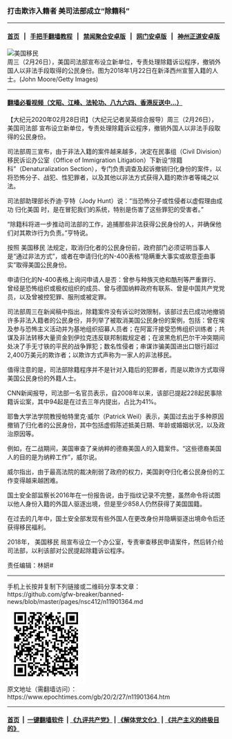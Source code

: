 ### 打击欺诈入籍者 美司法部成立“除籍科”
------------------------

#### [首页](https://github.com/gfw-breaker/banned-news/blob/master/README.md) &nbsp;&nbsp;|&nbsp;&nbsp; [手把手翻墙教程](https://github.com/gfw-breaker/guides/wiki) &nbsp;&nbsp;|&nbsp;&nbsp; [禁闻聚合安卓版](https://github.com/gfw-breaker/bn-android) &nbsp;&nbsp;|&nbsp;&nbsp; [网门安卓版](https://github.com/oGate2/oGate) &nbsp;&nbsp;|&nbsp;&nbsp; [神州正道安卓版](https://github.com/SzzdOgate/update) 



<div><img alt="美国移民" class="aligncenter wp-post-image" src="https://i.epochtimes.com/assets/uploads/2019/05/GettyImages-908830356-600x400.jpg"/>
<div class="red16 caption">
 周三（2月26日），美国司法部宣布设立新单位，专责处理除籍诉讼程序，撤销外国人以非法手段取得的公民身份。图为2018年1月22日在新泽西州宣誓入籍的人士。(John Moore/Getty Images)
</div>
</div><hr/>

#### [翻墙必看视频（文昭、江峰、法轮功、八九六四、香港反送中...）](https://github.com/gfw-breaker/banned-news/blob/master/pages/link3.md)

<div><p>
 【大纪元2020年02月28日讯】（大纪元记者吴英综合报导）周三（2月26日），
 <ok href="https://www.epochtimes.com/gb/tag/%E7%BE%8E%E5%9B%BD%E5%8F%B8%E6%B3%95%E9%83%A8.html">
  美国司法部
 </ok>
 宣布设立新单位，专责处理除籍诉讼程序，撤销外国人以非法手段取得的公民身份。
</p>
<p>
 司法部周三宣布，由于非法入籍的案件越来越多，决定在民事组（Civil Division）移民诉讼办公室（Office of Immigration Litigation）下新设“除籍科”（Denaturalization Section），专门负责调查及起诉撤销归化身份的案件，以将恐怖分子、战犯、性犯罪者，以及其他以非法方式获得入籍的欺诈者等绳之以法。
</p>
<p>
 司法部助理部长乔迪·亨特（Jody Hunt）说：“当恐怖分子或性侵者以虚假理由成功
 <ok href="https://www.epochtimes.com/gb/tag/%E5%BD%92%E5%8C%96%E7%BE%8E%E5%9B%BD.html">
  归化美国
 </ok>
 时，是在冒犯我们的系统，特别是伤害了这些罪犯的受害者。”
</p>
<p>
 “除籍科将进一步推动司法部的工作，追捕那些非法获得公民身份的人，并确保他们对其欺诈行为负责。”亨特说。
</p>
<p>
 按照
 <ok href="https://www.epochtimes.com/gb/tag/%E7%BE%8E%E5%9B%BD%E7%A7%BB%E6%B0%91.html">
  美国移民
 </ok>
 法规定，取消归化者的公民身份前，政府部门必须证明当事人是“通过非法方式”，或者在申请归化的N-400表格“隐瞒重大事实或故意歪曲事实”取得美国公民身份。
</p>
<p>
 申请归化的N-400表格上询问申请人是否：曾参与种族灭绝和酷刑等严重罪行、曾经是恐怖组织或极权组织的成员、曾与德国纳粹政府有联系、曾是中国共产党党员，以及曾被控犯罪、服刑或被定罪。
</p>
<p>
 司法部周三在新闻稿中指出，除籍案件没有诉讼时效限制，该部过去已成功地撤销许多非法入籍者的公民身份，并列举了被取消美国公民身份的案例，包括：曾在埃及参与恐怖主义活动并为基地组织招募人员者；在阿富汗接受恐怖组织训练者；共谋及非法转移大量资金到伊拉克违反联邦制裁规定者；在波黑危机巴尔干冲突期间处决了手无寸铁的平民的战争罪犯；数名性侵者；串谋诈骗美国进出口银行超过2,400万美元的欺诈者；以欺诈方式声称为一家人的非法移民。
</p>
<p>
 值得注意的是，司法部除籍程序并不是针对入籍后的犯罪者，而是以欺诈方式取得美国公民身份的外籍人士。
</p>
<p>
 CNN新闻报导，司法部一名官员表示，自2008年以来，该部已提起228起民事除籍诉讼案，其中94起是在过去三年内提出，占比为41%。
</p>
<p>
 耶鲁大学法学院教授帕特里克·威尔（Patrick Weil）表示，美国过去出于多种原因撤销了归化者的公民身份，其中包括虚假陈述抵美日期、年龄或婚姻状况，以及政治原因等。
</p>
<p>
 例如，在二战期间，美国审查了亲纳粹的德裔美国人的入籍案件。“这些德裔美国人的目的是为纳粹工作”，威尔说。
</p>
<p>
 威尔指出，由于最高法院的裁决削弱了政府的权力，美国剥夺归化者公民身份的工作变得越来越困难。
</p>
<p>
 国土安全部监察长2016年在一份报告说，由于指纹记录不完整，虽然命令将试图以他人身份入籍的外国人驱逐出境，但是至少858人仍然获得了美国国籍。
</p>
<p>
 在过去的几年中，国土安全部发现有些外国人在更改身份并隐瞒驱逐出境命令后还获得移民福利。
</p>
<p>
 2018年，
 <ok href="https://www.epochtimes.com/gb/tag/%E7%BE%8E%E5%9B%BD%E7%A7%BB%E6%B0%91.html">
  美国移民
 </ok>
 局宣布设立一个办公室，专责审查移民申请案件，然后转介给司法部，以利该部对公民提起除籍诉讼程序。
</p>
<p>
 责任编辑：林妍#
</p>
</div>
<hr/>
手机上长按并复制下列链接或二维码分享本文章：<br/>
https://github.com/gfw-breaker/banned-news/blob/master/pages/nsc412/n11901364.md <br/>
<a href='https://github.com/gfw-breaker/banned-news/blob/master/pages/nsc412/n11901364.md'><img src='https://github.com/gfw-breaker/banned-news/blob/master/pages/nsc412/n11901364.md.png'/></a> <br/>
原文地址（需翻墙访问）：https://www.epochtimes.com/gb/20/2/27/n11901364.htm


------------------------
#### [首页](https://github.com/gfw-breaker/banned-news/blob/master/README.md) &nbsp;|&nbsp; [一键翻墙软件](https://github.com/gfw-breaker/nogfw/blob/master/README.md) &nbsp;| [《九评共产党》](https://github.com/gfw-breaker/9ping.md/blob/master/README.md#九评之一评共产党是什么) | [《解体党文化》](https://github.com/gfw-breaker/jtdwh.md/blob/master/README.md) | [《共产主义的终极目的》](https://github.com/gfw-breaker/gczydzjmd.md/blob/master/README.md)


<img src='http://gfw-breaker.win/banned-news/pages/nsc412/n11901364.md' width='0px' height='0px'/>
